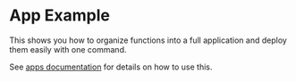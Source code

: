# App Example

This shows you how to organize functions into a full application and deploy them easily with one command.

See [apps documentation](/docs/developers/apps.md) for details on how to use this.

